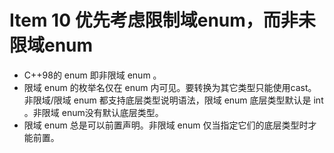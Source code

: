 # Item 10 优先考虑限制域enum，而非未限域enum

- C++98的 enum 即⾮限域 enum 。
- 限域 enum 的枚举名仅在 enum 内可⻅。要转换为其它类型只能使⽤cast。⾮限域/限域 enum 都⽀持底层类型说明语法，限域 enum 底层类型默认是 int 。⾮限域 enum没有默认底层类型。
- 限域 enum 总是可以前置声明。⾮限域 enum 仅当指定它们的底层类型时才能前置。

